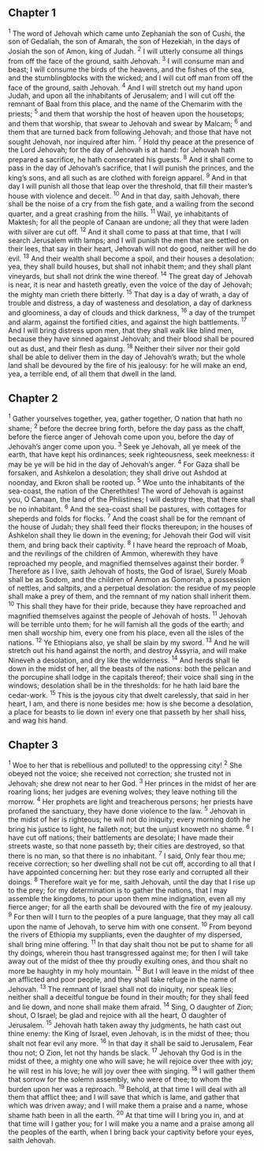 ## Chapter 1

<sup>1</sup> The word of Jehovah which came unto Zephaniah the son of Cushi, the son of Gedaliah, the son of Amarah, the son of Hezekiah, in the days of Josiah the son of Amon, king of Judah.
<sup>2</sup> I will utterly consume all things from off the face of the ground, saith Jehovah.
<sup>3</sup> I will consume man and beast; I will consume the birds of the heavens, and the fishes of the sea, and the stumblingblocks with the wicked; and I will cut off man from off the face of the ground, saith Jehovah.
<sup>4</sup> And I will stretch out my hand upon Judah, and upon all the inhabitants of Jerusalem; and I will cut off the remnant of Baal from this place, and the name of the Chemarim with the priests;
<sup>5</sup> and them that worship the host of heaven upon the housetops; and them that worship, that swear to Jehovah and swear by Malcam;
<sup>6</sup> and them that are turned back from following Jehovah; and those that have not sought Jehovah, nor inquired after him.
<sup>7</sup> Hold thy peace at the presence of the Lord Jehovah; for the day of Jehovah is at hand: for Jehovah hath prepared a sacrifice, he hath consecrated his guests.
<sup>8</sup> And it shall come to pass in the day of Jehovah’s sacrifice, that I will punish the princes, and the king’s sons, and all such as are clothed with foreign apparel.
<sup>9</sup> And in that day I will punish all those that leap over the threshold, that fill their master’s house with violence and deceit.
<sup>10</sup> And in that day, saith Jehovah, there shall be the noise of a cry from the fish gate, and a wailing from the second quarter, and a great crashing from the hills.
<sup>11</sup> Wail, ye inhabitants of Maktesh; for all the people of Canaan are undone; all they that were laden with silver are cut off.
<sup>12</sup> And it shall come to pass at that time, that I will search Jerusalem with lamps; and I will punish the men that are settled on their lees, that say in their heart, Jehovah will not do good, neither will he do evil.
<sup>13</sup> And their wealth shall become a spoil, and their houses a desolation: yea, they shall build houses, but shall not inhabit them; and they shall plant vineyards, but shall not drink the wine thereof.
<sup>14</sup> The great day of Jehovah is near, it is near and hasteth greatly, even the voice of the day of Jehovah; the mighty man crieth there bitterly.
<sup>15</sup> That day is a day of wrath, a day of trouble and distress, a day of wasteness and desolation, a day of darkness and gloominess, a day of clouds and thick darkness,
<sup>16</sup> a day of the trumpet and alarm, against the fortified cities, and against the high battlements.
<sup>17</sup> And I will bring distress upon men, that they shall walk like blind men, because they have sinned against Jehovah; and their blood shall be poured out as dust, and their flesh as dung.
<sup>18</sup> Neither their silver nor their gold shall be able to deliver them in the day of Jehovah’s wrath; but the whole land shall be devoured by the fire of his jealousy: for he will make an end, yea, a terrible end, of all them that dwell in the land.
## Chapter 2

<sup>1</sup> Gather yourselves together, yea, gather together, O nation that hath no shame;
<sup>2</sup> before the decree bring forth, before the day pass as the chaff, before the fierce anger of Jehovah come upon you, before the day of Jehovah’s anger come upon you.
<sup>3</sup> Seek ye Jehovah, all ye meek of the earth, that have kept his ordinances; seek righteousness, seek meekness: it may be ye will be hid in the day of Jehovah’s anger.
<sup>4</sup> For Gaza shall be forsaken, and Ashkelon a desolation; they shall drive out Ashdod at noonday, and Ekron shall be rooted up.
<sup>5</sup> Woe unto the inhabitants of the sea-coast, the nation of the Cherethites! The word of Jehovah is against you, O Canaan, the land of the Philistines; I will destroy thee, that there shall be no inhabitant.
<sup>6</sup> And the sea-coast shall be pastures, with cottages for sheperds and folds for flocks.
<sup>7</sup> And the coast shall be for the remnant of the house of Judah; they shall feed their flocks thereupon; in the houses of Ashkelon shall they lie down in the evening; for Jehovah their God will visit them, and bring back their captivity.
<sup>8</sup> I have heard the reproach of Moab, and the revilings of the children of Ammon, wherewith they have reproached my people, and magnified themselves against their border.
<sup>9</sup> Therefore as I live, saith Jehovah of hosts, the God of Israel, Surely Moab shall be as Sodom, and the children of Ammon as Gomorrah, a possession of nettles, and saltpits, and a perpetual desolation: the residue of my people shall make a prey of them, and the remnant of my nation shall inherit them.
<sup>10</sup> This shall they have for their pride, because they have reproached and magnified themselves against the people of Jehovah of hosts.
<sup>11</sup> Jehovah will be terrible unto them; for he will famish all the gods of the earth; and men shall worship him, every one from his place, even all the isles of the nations.
<sup>12</sup> Ye Ethiopians also, ye shall be slain by my sword.
<sup>13</sup> And he will stretch out his hand against the north, and destroy Assyria, and will make Nineveh a desolation, and dry like the wilderness.
<sup>14</sup> And herds shall lie down in the midst of her, all the beasts of the nations: both the pelican and the porcupine shall lodge in the capitals thereof; their voice shall sing in the windows; desolation shall be in the thresholds: for he hath laid bare the cedar-work.
<sup>15</sup> This is the joyous city that dwelt carelessly, that said in her heart, I am, and there is none besides me: how is she become a desolation, a place for beasts to lie down in! every one that passeth by her shall hiss, and wag his hand.
## Chapter 3

<sup>1</sup> Woe to her that is rebellious and polluted! to the oppressing city!
<sup>2</sup> She obeyed not the voice; she received not correction; she trusted not in Jehovah; she drew not near to her God.
<sup>3</sup> Her princes in the midst of her are roaring lions; her judges are evening wolves; they leave nothing till the morrow.
<sup>4</sup> Her prophets are light and treacherous persons; her priests have profaned the sanctuary, they have done violence to the law.
<sup>5</sup> Jehovah in the midst of her is righteous; he will not do iniquity; every morning doth he bring his justice to light, he faileth not; but the unjust knoweth no shame.
<sup>6</sup> I have cut off nations; their battlements are desolate; I have made their streets waste, so that none passeth by; their cities are destroyed, so that there is no man, so that there is no inhabitant.
<sup>7</sup> I said, Only fear thou me; receive correction; so her dwelling shall not be cut off, according to all that I have appointed concerning her: but they rose early and corrupted all their doings.
<sup>8</sup> Therefore wait ye for me, saith Jehovah, until the day that I rise up to the prey; for my determination is to gather the nations, that I may assemble the kingdoms, to pour upon them mine indignation, even all my fierce anger; for all the earth shall be devoured with the fire of my jealousy.
<sup>9</sup> For then will I turn to the peoples of a pure language, that they may all call upon the name of Jehovah, to serve him with one consent.
<sup>10</sup> From beyond the rivers of Ethiopia my suppliants, even the daughter of my dispersed, shall bring mine offering.
<sup>11</sup> In that day shalt thou not be put to shame for all thy doings, wherein thou hast transgressed against me; for then I will take away out of the midst of thee thy proudly exulting ones, and thou shalt no more be haughty in my holy mountain.
<sup>12</sup> But I will leave in the midst of thee an afflicted and poor people, and they shall take refuge in the name of Jehovah.
<sup>13</sup> The remnant of Israel shall not do iniquity, nor speak lies; neither shall a deceitful tongue be found in their mouth; for they shall feed and lie down, and none shall make them afraid.
<sup>14</sup> Sing, O daughter of Zion; shout, O Israel; be glad and rejoice with all the heart, O daughter of Jerusalem.
<sup>15</sup> Jehovah hath taken away thy judgments, he hath cast out thine enemy: the King of Israel, even Jehovah, is in the midst of thee; thou shalt not fear evil any more.
<sup>16</sup> In that day it shall be said to Jerusalem, Fear thou not; O Zion, let not thy hands be slack.
<sup>17</sup> Jehovah thy God is in the midst of thee, a mighty one who will save; he will rejoice over thee with joy; he will rest in his love; he will joy over thee with singing.
<sup>18</sup> I will gather them that sorrow for the solemn assembly, who were of thee; to whom the burden upon her was a reproach.
<sup>19</sup> Behold, at that time I will deal with all them that afflict thee; and I will save that which is lame, and gather that which was driven away; and I will make them a praise and a name, whose shame hath been in all the earth.
<sup>20</sup> At that time will I bring you in, and at that time will I gather you; for I will make you a name and a praise among all the peoples of the earth, when I bring back your captivity before your eyes, saith Jehovah.